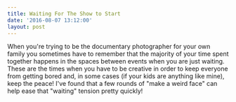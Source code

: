 ```yaml
---
title: Waiting For The Show to Start
date: '2016-08-07 13:12:00'
layout: post
---
```

When you're trying to be the documentary photographer for your own family you sometimes have to remember that the majority of your time spent together happens in the spaces between events when you are just waiting.  These are the times when you have to be creative in order to keep everyone from getting bored and, in some cases (if your kids are anything like mine), keep the peace! I've found that a few rounds of "make a weird face" can help ease that "waiting" tension pretty quickly!